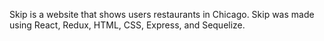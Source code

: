 Skip is a website that shows users restaurants in Chicago. Skip was made using React, Redux, HTML, CSS, Express, and Sequelize.
